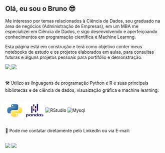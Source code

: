 ## Olá, eu sou o Bruno 😎


Me interesso por temas relacionados à Ciência de Dados, sou graduado na área de negócios (Administração de Empresas), em um MBA me especializei em Ciência de Dados, e sigo desenvolvendo e aperfeiçoando conhecimentos em programação científica e Machine Learnng.

Esta página está em construção e terá como objetivo conter meus notebooks de estudo e os projetos elaborados em aulas, para consultas futuras e alguns projetos pessoais para portifólio e demonstração.

<div>
  <a href="https://github.com/b-rns">
  <img height="180em" src="https://github-readme-stats.vercel.app/api?username=b-rns&show_icons=true&theme=dark&include_all_commits=true&count_private=true"/>
  <img height="117em" src="https://github-readme-stats.vercel.app/api/top-langs/?username=b-rns&layout=compact&langs_count=7&theme=dark"/></a> 
</div>
    

<br/> 🛠️ Utilizo as linguagens de programação Python e R e suas principais bibliotecas e de ciência de dados, visuaização gráfica e machine learning: <br/>
   
<div style="display: inline_block"><br>
  <img align="center" alt="Python" height="50" width="60" src="https://raw.githubusercontent.com/devicons/devicon/master/icons/python/python-original.svg">
  <img align="center" alt="Pandas" height="50" width="60" src="https://raw.githubusercontent.com/devicons/devicon/master/icons/pandas/pandas-original-wordmark.svg">
  <img align="center" alt="RStudio" height="50" width="60" src="https://cdn.jsdelivr.net/gh/devicons/devicon/icons/rstudio/rstudio-original.svg">
  <img align="center" alt="Mysql" height="50" width="60" src="https://cdn.jsdelivr.net/gh/devicons/devicon/icons/mysql/mysql-original.svg">
</div>
  
 
  <br/> 📧 Pode me contatar diretamente pelo LinkedIn ou via E-mail:
  
  <div > 
  <br/>
  <a href = "mailto:brunorocha.nsc@gmail.com"><img src="https://img.shields.io/badge/-Gmail-%23333?style=for-the-badge&logo=gmail&logoColor=white" target="_blank"></a>
  <a href="https://www.linkedin.com/in/bruno-r-n-santos-70403015a/" target="_blank"><img src="https://img.shields.io/badge/-LinkedIn-%230077B5?style=for-the-badge&logo=linkedin&logoColor=white" target="_blank"></a> 
</div>

